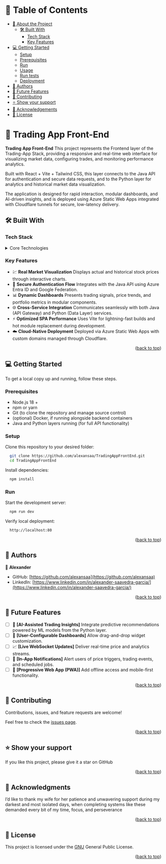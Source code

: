 <a name="readme-top"></a>

# 📗 Table of Contents

- [📖 About the Project](#about-project)
  - [🛠 Built With](#built-with)
    - [Tech Stack](#tech-stack)
    - [Key Features](#key-features)
- [💻 Getting Started](#getting-started)
  - [Setup](#setup)
  - [Prerequisites](#prerequisites)
  - [Run](#run)
  - [Usage](#usage)
  - [Run tests](#run-tests)
  - [Deployment](#deployment)
- [👥 Authors](#authors)
- [🔭 Future Features](#future-features)
- [🤝 Contributing](#contributing)
- [⭐️ Show your support](#support)
- [🙏 Acknowledgements](#acknowledgements)
- [📝 License](#license)

# 📖 Trading App Front-End <a name="about-project"></a>

**Trading App Front-End**
This project represents the Frontend layer of the Trading-App Stack, providing a responsive and real-time web interface for visualizing market data, configuring trades, and monitoring performance analytics.

Built with React + Vite + Tailwind CSS, this layer connects to the Java API for authentication and secure data requests, and to the Python layer for analytics and historical market data visualization.

The application is designed for rapid interaction, modular dashboards, and AI-driven insights, and is deployed using Azure Static Web Apps integrated with Cloudflare tunnels for secure, low-latency delivery.

## 🛠 Built With <a name="built-with"></a>

### Tech Stack <a name="tech-stack"></a>

<details>
  <summary>Core Technologies</summary>
  <ul>
    <li><a href="https://nodejs.org/">Node.js 18 +</a></li>
    <li><a href="https://react.dev/">React 18 +</a></li>
    <li><a href="https://vitejs.dev/">Vite</a></li>
    <li><a href="https://tailwindcss.com/">Tailwind CSS</a></li>
    <li><a href="https://www.typescriptlang.org/">TypeScript</a></li>
    <li><a href="https://learn.microsoft.com/en-us/azure/static-web-apps/">Azure Static Web Apps</a></li>
    <li><a href="https://www.cloudflare.com/">Cloudflare Tunnels</a></li>
  </ul>
</details>

### Key Features <a name="key-features"></a>

- 💹 **Real Market Visualization** Displays actual and historical stock prices through interactive charts.
- 🔐 **Secure Authentication Flow** Integrates with the Java API using Azure Entra ID and Google Federation.
- 📊 **Dynamic Dashboards** Presents trading signals, price trends, and portfolio metrics in modular components.
- 🌐 **Cross-Service Integration** Communicates seamlessly with both Java (API Gateway) and Python (Data Layer) services.
- ⚡ **Optimized SPA Performance** Uses Vite for lightning-fast builds and hot module replacement during development.
- ☁️ **Cloud-Native Deployment** Deployed via Azure Static Web Apps with custom domains managed through Cloudflare.

<p align="right">(<a href="#readme-top">back to top</a>)</p>

## 💻 Getting Started <a name="getting-started"></a>

To get a local copy up and running, follow these steps.

### Prerequisites

- Node.js 18 +
- npm or yarn
- Git (to clone the repository and manage source control)
- (optional) Docker, if running alongside backend containers
- Java and Python layers running (for full API functionality)

### Setup

Clone this repository to your desired folder:

```sh
  git clone https://github.com/alexansaa/TradingAppFrontEnd.git
  cd TradingAppFrontEnd
```
Install dependencies:

```sh
  npm install
```

### Run

Start the development server:

```sh
  npm run dev
```
Verify local deployment:

```sh
  http://localhost:80
```

<p align="right">(<a href="#readme-top">back to top</a>)</p>

<!-- AUTHORS -->

## 👥 Authors <a name="authors"></a>

👤 **Alexander**

- GitHub: [https://github.com/alexansaa](https://github.com/alexansaa)
- LinkedIn: [https://www.linkedin.com/in/alexander-saavedra-garcia/](https://www.linkedin.com/in/alexander-saavedra-garcia/)

<p align="right">(<a href="#readme-top">back to top</a>)</p>

<!-- FUTURE FEATURES -->

## 🔭 Future Features <a name="future-features"></a>

- [ ] 🤖 **[AI-Assisted Trading Insights]** Integrate predictive recommendations powered by ML models from the Python layer.
- [ ] 🧭 **[User-Configurable Dashboards]** Allow drag-and-drop widget customization.
- [ ] 📈 **[Live WebSocket Updates]** Deliver real-time price and analytics streams.
- [ ] 💬 **[In-App Notifications]** Alert users of price triggers, trading events, and scheduled jobs.
- [ ] 📱 **[Progressive Web App (PWA)]** Add offline access and mobile-first functionality.

<p align="right">(<a href="#readme-top">back to top</a>)</p>

<!-- CONTRIBUTING -->

## 🤝 Contributing <a name="contributing"></a>

Contributions, issues, and feature requests are welcome!

Feel free to check the [issues page](https://github.com/alexansaa/TradingAppFrontEnd/issues).

<p align="right">(<a href="#readme-top">back to top</a>)</p>

## ⭐️ Show your support <a name="support"></a>

If you like this project, please give it a star on GitHub

<p align="right">(<a href="#readme-top">back to top</a>)</p>

## 🙏 Acknowledgments <a name="acknowledgements"></a>

I’d like to thank my wife for her patience and unwavering support during my darkest and most isolated days, when completing systems like these demanded every bit of my time, focus, and perseverance

<p align="right">(<a href="#readme-top">back to top</a>)</p>

<!-- LICENSE -->

## 📝 License <a name="license"></a>

This project is licensed under the [GNU](./LICENSE.md) General Public License.

<p align="right">(<a href="#readme-top">back to top</a>)</p>
